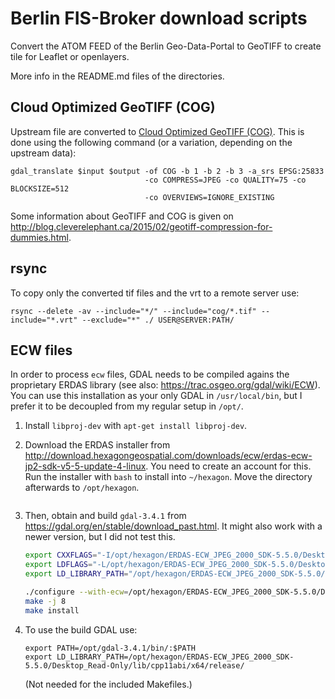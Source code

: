 Berlin FIS-Broker download scripts
==================================

Convert the ATOM FEED of the Berlin Geo-Data-Portal to GeoTIFF to create tile for Leaflet or openlayers.

More info in the README.md files of the directories.


Cloud Optimized GeoTIFF (COG) 
-----------------------------

Upstream file are converted to [Cloud Optimized GeoTIFF (COG)](https://cogeo.org/). This is done using the following command (or a variation, depending on the upstream
data):

```
gdal_translate $input $output -of COG -b 1 -b 2 -b 3 -a_srs EPSG:25833
                              -co COMPRESS=JPEG -co QUALITY=75 -co BLOCKSIZE=512
                              -co OVERVIEWS=IGNORE_EXISTING
```

Some information about GeoTIFF and COG is given on http://blog.cleverelephant.ca/2015/02/geotiff-compression-for-dummies.html.

rsync
-----

To copy only the converted tif files and the vrt to a remote server use:

```
rsync --delete -av --include="*/" --include="cog/*.tif" --include="*.vrt" --exclude="*" ./ USER@SERVER:PATH/
```

ECW files
---------

In order to process `ecw` files, GDAL needs to be compiled agains the proprietary ERDAS library (see
also: https://trac.osgeo.org/gdal/wiki/ECW). You can use this installation as your only GDAL in
`/usr/local/bin`, but I prefer it to be decoupled from my regular setup in `/opt/`.

1) Install `libproj-dev` with `apt-get install libproj-dev`.

2) Download the ERDAS installer from http://download.hexagongeospatial.com/downloads/ecw/erdas-ecw-jp2-sdk-v5-5-update-4-linux.
You need to create an account for this. Run the installer with `bash` to install into `~/hexagon`.
Move the directory afterwards to `/opt/hexagon`.

    ```
3) Then, obtain and build `gdal-3.4.1` from https://gdal.org/en/stable/download_past.html. It might also work with a newer version, but I did not test this.

    ```bash
    export CXXFLAGS="-I/opt/hexagon/ERDAS-ECW_JPEG_2000_SDK-5.5.0/Desktop_Read-Only/include"
    export LDFLAGS="-L/opt/hexagon/ERDAS-ECW_JPEG_2000_SDK-5.5.0/Desktop_Read-Only/lib/cpp11abi/x64/release/"
    export LD_LIBRARY_PATH="/opt/hexagon/ERDAS-ECW_JPEG_2000_SDK-5.5.0/Desktop_Read-Only/lib/cpp11abi/x64/release/:$LD_LIBRARY_PATH"

    ./configure --with-ecw=/opt/hexagon/ERDAS-ECW_JPEG_2000_SDK-5.5.0/Desktop_Read-Only/ --prefix=/opt/gdal-3.4.1/
    make -j 8
    make install
    ```

4) To use the build GDAL use:

    ```
    export PATH=/opt/gdal-3.4.1/bin/:$PATH
    export LD_LIBRARY_PATH=/opt/hexagon/ERDAS-ECW_JPEG_2000_SDK-5.5.0/Desktop_Read-Only/lib/cpp11abi/x64/release/
    ```

    (Not needed for the included Makefiles.)
